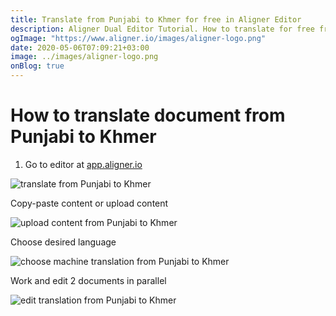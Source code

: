 ```yaml
---
title: Translate from Punjabi to Khmer for free in Aligner Editor
description: Aligner Dual Editor Tutorial. How to translate for free from Punjabi to Khmer. Aligner is multilingual document management platform. 
ogImage: "https://www.aligner.io/images/aligner-logo.png"
date: 2020-05-06T07:09:21+03:00
image: ../images/aligner-logo.png
onBlog: true
---
```


# How to translate document from Punjabi to Khmer

1. Go to editor at [app.aligner.io](https://app.aligner.io "Aligner App web page")

![translate from Punjabi to Khmer](../aligner-blank-editor.png "translate from Punjabi to Khmer")

Copy-paste content or upload content

![upload content from Punjabi to Khmer](../aligner-uploaded-document.png "upload content from Punjabi to Khmer")

Choose desired language

![choose machine translation from Punjabi to Khmer](../aligner-language-dropdown.png "choose machine translation from Punjabi to Khmer")

Work and edit 2 documents in parallel

![edit translation from Punjabi to Khmer](../aligner-double-sitded-editor.png "edit translation from Punjabi to Khmer")

